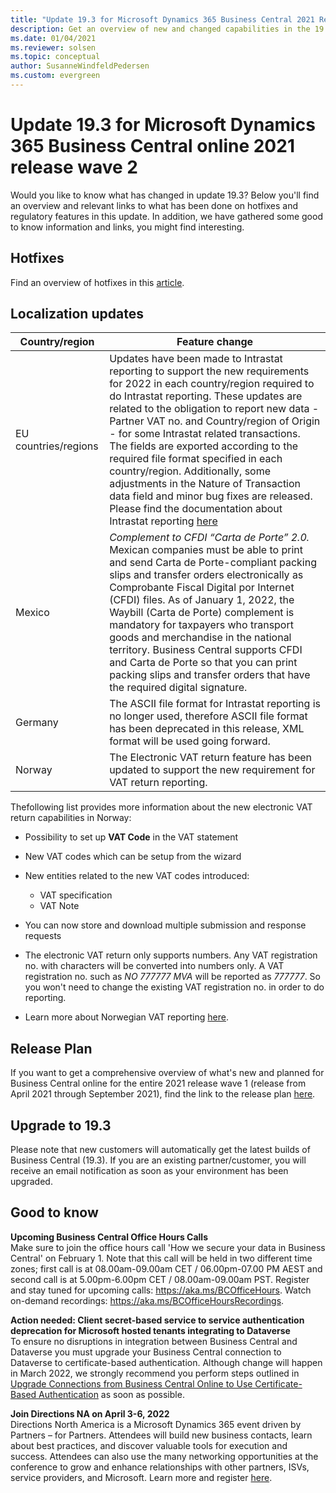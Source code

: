 ```yaml
---
title: "Update 19.3 for Microsoft Dynamics 365 Business Central 2021 Release Wave 2"
description: Get an overview of new and changed capabilities in the 19.3 update of Business Central online, which is part of 2021 release wave 2.
ms.date: 01/04/2021
ms.reviewer: solsen
ms.topic: conceptual
author: SusanneWindfeldPedersen
ms.custom: evergreen
---
```


# Update 19.3 for Microsoft Dynamics 365 Business Central online 2021 release wave 2

Would you like to know what has changed in update 19.3? Below you'll find an overview and relevant links to what has been done on hotfixes and regulatory features in this update. In addition, we have gathered some good to know information and links, you might find interesting.

## Hotfixes

Find an overview of hotfixes in this [article](https://support.microsoft.com/help/5010207).

## Localization updates

| Country/region| Feature change |
|-------------|--------------|
|EU countries/regions | Updates have been made to Intrastat reporting to support the new requirements for 2022 in each country/region required to do Intrastat reporting. These updates are related to the obligation to report new data -Partner VAT no. and Country/region of Origin - for some Intrastat related transactions. The fields are exported according to the required file format specified in each country/region. Additionally, some adjustments in the Nature of Transaction data field and minor bug fixes are released. Please find the documentation about Intrastat reporting [here](/dynamics365/business-central/finance-how-setup-report-intrastat)
|Mexico | *Complement to CFDI “Carta de Porte” 2.0.* Mexican companies must be able to print and send Carta de Porte-compliant packing slips and transfer orders electronically as Comprobante Fiscal Digital por Internet (CFDI) files. As of January 1, 2022, the Waybill (Carta de Porte) complement is mandatory for taxpayers who transport goods and merchandise in the national territory. Business Central supports CFDI and Carta de Porte so that you can print packing slips and transfer orders that have the required digital signature.|
|Germany | The ASCII file format for Intrastat reporting is no longer used, therefore ASCII file format has been deprecated in this release, XML format will be used going forward.|
|Norway | The Electronic VAT return feature has been updated to support the new requirement for VAT return reporting. 

Thefollowing list provides more information about the new electronic VAT return capabilities in Norway:

- Possibility to set up **VAT Code** in the VAT statement
- New VAT codes which can be setup from the wizard
- New entities related to the new VAT codes introduced:

  - VAT specification
  - VAT Note
- You can now store and download multiple submission and response requests
- The electronic VAT return only supports numbers. Any VAT registration no. with characters will be converted into numbers only. A VAT registration no. such as *NO 777777 MVA* will be reported as *777777*. So you won't need to change the existing VAT registration no. in order to do reporting.
- Learn more about Norwegian VAT reporting [here](/dynamics365/business-central/finance-how-setup-report-intrastat).  



## Release Plan

If you want to get a comprehensive overview of what's new and planned for Business Central online for the entire 2021 release wave 1 (release from April 2021 through September 2021), find the link to the release plan [here](/dynamics365-release-plan/2021wave2/smb/dynamics365-business-central/planned-features).

## Upgrade to 19.3

Please note that new customers will automatically get the latest builds of Business Central (19.3). If you are an existing partner/customer, you will receive an email notification as soon as your environment has been upgraded.

## Good to know

**Upcoming Business Central Office Hours Calls**  
Make sure to join the office hours call 'How we secure your data in Business Central' on February 1. Note that this call will be held in two different time zones; first call is at 08.00am-09.00am CET / 06.00pm-07.00 PM AEST and second call is at 5.00pm-6.00pm CET / 08.00am-09.00am PST. Register and stay tuned for upcoming calls: https://aka.ms/BCOfficeHours. Watch on-demand recordings: https://aka.ms/BCOfficeHoursRecordings. 

**Action needed: Client secret-based service to service authentication deprecation for Microsoft hosted tenants integrating to Dataverse**  
To ensure no disruptions in integration between Business Central and Dataverse you must upgrade your Business Central connection to Dataverse to certificate-based authentication. 
Although change will happen in March 2022, we strongly recommend you perform steps outlined in [Upgrade Connections from Business Central Online to Use Certificate-Based Authentication](/dynamics365/business-central/admin-how-to-set-up-a-dynamics-crm-connection#upgrade-connections-from-business-central-online-to-use-certificate-based-authentication) as soon as possible.

**Join Directions NA on April 3-6, 2022**  
Directions North America is a Microsoft Dynamics 365 event driven by Partners – for Partners. Attendees will build new business contacts, learn about best practices, and discover valuable tools for execution and success. Attendees can also use the many networking opportunities at the conference to grow and enhance relationships with other partners, ISVs, service providers, and Microsoft. Learn more and register [here](https://www.eventsquid.com/event.cfm?event_id=14536).   
